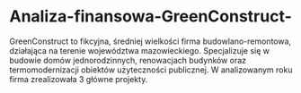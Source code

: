 # Analiza-finansowa-GreenConstruct-
GreenConstruct to fikcyjna, średniej wielkości firma budowlano-remontowa, działająca na terenie województwa mazowieckiego. Specjalizuje się w budowie domów jednorodzinnych, renowacjach budynków oraz termomodernizacji obiektów użyteczności publicznej. W analizowanym roku firma zrealizowała 3 główne projekty.
